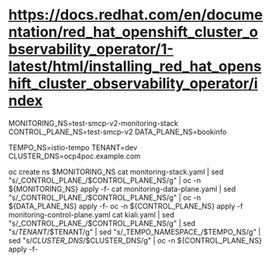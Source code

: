 # https://docs.redhat.com/en/documentation/red_hat_openshift_cluster_observability_operator/1-latest/html/installing_red_hat_openshift_cluster_observability_operator/index

MONITORING_NS=test-smcp-v2-monitoring-stack
CONTROL_PLANE_NS=test-smcp-v2
DATA_PLANE_NS=bookinfo

TEMPO_NS=istio-tempo
TENANT=dev
CLUSTER_DNS=ocp4poc.example.com

oc create ns $MONITORING_NS
cat monitoring-stack.yaml | sed "s/_CONTROL_PLANE_/$CONTROL_PLANE_NS/g" | oc -n ${MONITORING_NS} apply -f-
cat monitoring-data-plane.yaml | sed "s/_CONTROL_PLANE_/$CONTROL_PLANE_NS/g" | oc -n ${DATA_PLANE_NS} apply -f-
oc -n ${CONTROL_PLANE_NS} apply -f monitoring-control-plane.yaml
cat kiali.yaml | sed "s/_CONTROL_PLANE_/$CONTROL_PLANE_NS/g" | sed "s/_TENANT_/$TENANT/g" | sed "s/_TEMPO_NAMESPACE_/$TEMPO_NS/g" | sed "s/_CLUSTER_DNS_/$CLUSTER_DNS/g" | oc -n ${CONTROL_PLANE_NS} apply -f-
